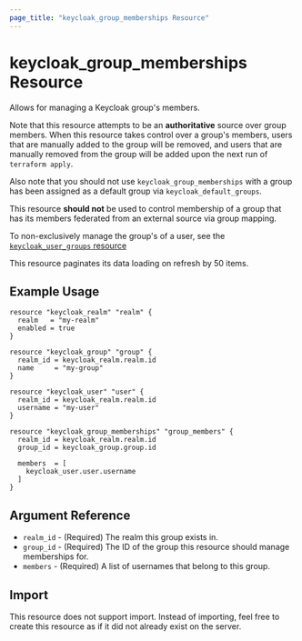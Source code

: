 ```yaml
---
page_title: "keycloak_group_memberships Resource"
---
```


# keycloak\_group\_memberships Resource

Allows for managing a Keycloak group's members.

Note that this resource attempts to be an **authoritative** source over group members. When this resource takes control
over a group's members, users that are manually added to the group will be removed, and users that are manually removed
from the group will be added upon the next run of `terraform apply`.

Also note that you should not use `keycloak_group_memberships` with a group has been assigned as a default group via
`keycloak_default_groups`.

This resource **should not** be used to control membership of a group that has its members federated from an external
source via group mapping.

To non-exclusively manage the group's of a user, see the [`keycloak_user_groups` resource][1]

This resource paginates its data loading on refresh by 50 items.

## Example Usage

```hcl
resource "keycloak_realm" "realm" {
  realm   = "my-realm"
  enabled = true
}

resource "keycloak_group" "group" {
  realm_id = keycloak_realm.realm.id
  name     = "my-group"
}

resource "keycloak_user" "user" {
  realm_id = keycloak_realm.realm.id
  username = "my-user"
}

resource "keycloak_group_memberships" "group_members" {
  realm_id = keycloak_realm.realm.id
  group_id = keycloak_group.group.id

  members  = [
    keycloak_user.user.username
  ]
}
```

## Argument Reference

- `realm_id` - (Required) The realm this group exists in.
- `group_id` - (Required) The ID of the group this resource should manage memberships for.
- `members` - (Required) A list of usernames that belong to this group.

## Import

This resource does not support import. Instead of importing, feel free to create this resource
as if it did not already exist on the server.

[1]: providers/lucdew/keycloak/latest/docs/resources/group_memberships
